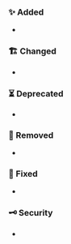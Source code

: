 ### ✨ Added

*

### 🏗 Changed

*

### ⏳ Deprecated

*

### 🛑 Removed

*

### 🐛 Fixed

*

### 🗝 Security

*
